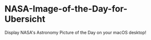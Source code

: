 # NASA-Image-of-the-Day-for-Ubersicht
Display NASA's Astronomy Picture of the Day on your macOS desktop!
